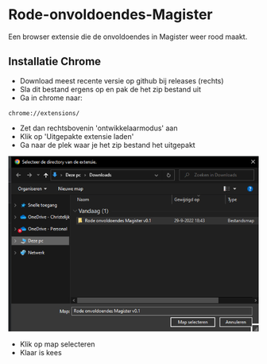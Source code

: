 # Rode-onvoldoendes-Magister
Een browser extensie die de onvoldoendes in Magister weer rood maakt.
## Installatie Chrome
* Download meest recente versie op github bij releases (rechts)
* Sla dit bestand ergens op en pak de het zip bestand uit
* Ga in chrome naar:
```
chrome://extensions/
```

* Zet dan rechtsbovenin 'ontwikkelaarmodus' aan
* Klik op 'Uitgepakte extensie laden'
* Ga naar de plek waar je het zip bestand het uitgepakt

![Directroy selecteren](/Afbeeldingen/directoryselect.png?raw=true)
* Klik op map selecteren
* Klaar is kees
